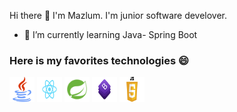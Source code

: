 Hi there 👋
I'm Mazlum. I'm junior software develover.
- 🌱 I’m currently learning Java- Spring Boot
<h3> Here is my favorites technologies 😄</h3> 
  
<p align="left">

<img src="https://github.com/mazlumabul/mazlumabul/blob/master/logo/java.png" alt="java" width="40" height="40">
<img src="https://github.com/mazlumabul/mazlumabul/blob/master/logo/react.png" alt="react" width="40" height="40"> 
<img src="https://github.com/mazlumabul/mazlumabul/blob/master/logo/spring.png" alt="spring" width="40" height="40">
<img src="https://github.com/mazlumabul/mazlumabul/blob/master/logo/bootstrap.png" alt="bootstrap" width="40" height="40">
<img src="https://github.com/mazlumabul/mazlumabul/blob/master/logo/javascript.png" alt="javascript" width="40" height="40">





